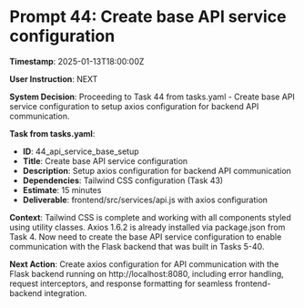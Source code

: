 # Prompt 44: Create base API service configuration

**Timestamp**: 2025-01-13T18:00:00Z

**User Instruction**: NEXT

**System Decision**: Proceeding to Task 44 from tasks.yaml - Create base API service configuration to setup axios configuration for backend API communication.

**Task from tasks.yaml**:
- **ID**: 44_api_service_base_setup  
- **Title**: Create base API service configuration
- **Description**: Setup axios configuration for backend API communication
- **Dependencies**: Tailwind CSS configuration (Task 43)
- **Estimate**: 15 minutes
- **Deliverable**: frontend/src/services/api.js with axios configuration

**Context**: Tailwind CSS is complete and working with all components styled using utility classes. Axios 1.6.2 is already installed via package.json from Task 4. Now need to create the base API service configuration to enable communication with the Flask backend that was built in Tasks 5-40.

**Next Action**: Create axios configuration for API communication with the Flask backend running on http://localhost:8080, including error handling, request interceptors, and response formatting for seamless frontend-backend integration.
